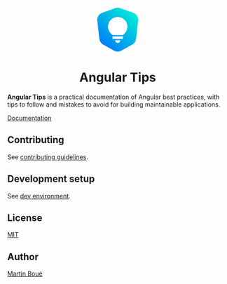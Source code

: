<p align="center">
  <img src="static/img/logo.svg" width="100">
</p>

<h1 align="center">Angular Tips</h1>

**Angular Tips** is a practical documentation of Angular best practices, with tips to follow and mistakes to avoid for building maintainable applications.

[Documentation](https://martinboue.github.io/angular-tips/)

## Contributing

See [contributing guidelines](docs/contributing.md).

## Development setup

See [dev environment](DEV_ENV.md).

## License

[MIT](./LICENSE)

## Author

[Martin Boué](https://github.com/martinboue)
